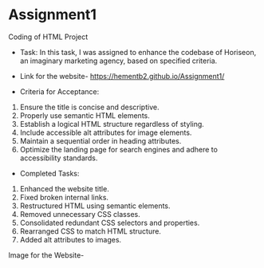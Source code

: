 # Assignment1
Coding of HTML Project

- Task: In this task, I was assigned to enhance the codebase of Horiseon, an imaginary marketing agency, based on specified criteria.

- Link for the website- https://hementb2.github.io/Assignment1/


- Criteria for Acceptance:

1. Ensure the title is concise and descriptive.
2. Properly use semantic HTML elements.
3. Establish a logical HTML structure regardless of styling.
4. Include accessible alt attributes for image elements.
5. Maintain a sequential order in heading attributes.
6. Optimize the landing page for search engines and adhere to accessibility standards.



- Completed Tasks:

1. Enhanced the website title.
2. Fixed broken internal links.
3. Restructured HTML using semantic elements.
4. Removed unnecessary CSS classes.
5. Consolidated redundant CSS selectors and properties.
6. Rearranged CSS to match HTML structure.
7. Added alt attributes to images.

Image for the Website-




